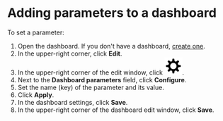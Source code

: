 # Adding parameters to a dashboard

To set a parameter:

1. Open the dashboard. If you don't have a dashboard, [create one](../dashboard/create.md).
1. In the upper-right corner, click **Edit**.
1. In the upper-right corner of the edit window, click ![image](../../../_assets/settings.svg).
1. Next to the **Dashboard parameters** field, click **Configure**.
1. Set the name (key) of the parameter and its value.
1. Click **Apply**.
1. In the dashboard settings, click **Save**.
1. In the upper-right corner of the dashboard edit window, click **Save**.